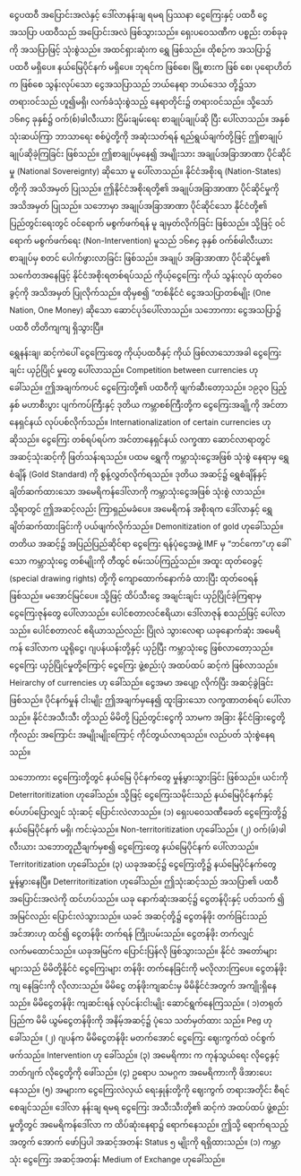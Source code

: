 ငွေပထဝီ အပြောင်းအလဲနှင့် ဒေါ်လာနန်းချ ရမရ ပြဿနာ ငွေကြေးနှင့် ပထဝီ ငွေအသပြာ ပထဝီသည် အပြောင်းအလဲ ဖြစ်သွားသည်။ ရှေးပဝေသဏီက ပစ္စည်း တစ်ခုခုကို အသပြာဖြင့် သုံးစွဲသည်။ အထင်ရှားဆုံးက ရွှေ ဖြစ်သည်။ ထိုစဉ်က အသပြာ၌ ပထဝီ မရှိပေ။ နယ်မြေပိုင်နက် မရှိပေ။ ဘုရင်က ဖြစ်စေ၊ မြို့စားက ဖြစ် စေ၊ ပုရောဟိတ်က ဖြစ်စေ သွန်းလုပ်သော ငွေအသပြာသည် ဘယ်နေရာ ဘယ်ဒေသ တို့၌သာ တရားဝင်သည် ဟူ၍မရှိ၊ လက်ခံသုံးစွဲသည့် နေရာတိုင်း၌ တရားဝင်သည်။ သို့သော် ၁၆၈၄ ခုနှစ်၌ ဝက်(စ်)ဖါလီးယား ငြိမ်းချမ်းရေး စာချုပ်ချုပ်ဆို ပြီး ပေါ်လာသည်။ အနှစ် သုံးဆယ်ကြာ ဘာသာရေး စစ်ပွဲတို့ကို အဆုံးသတ်ရန် ရည်ရွယ်ချက်တို့ဖြင့် ဤစာချုပ် ချုပ်ဆိုခဲ့ကြခြင်း ဖြစ်သည်။ ဤစာချုပ်မှနေ၍ အမျိုးသား အချုပ်အခြာအာဏာ ပိုင်ဆိုင်မှု (National Sovereignty) ဆိုသော မူ ပေါ်လာသည်။ နိုင်ငံအစိုးရ (Nation-States) တို့ကို အသိအမှတ် ပြုသည်။ ဤနိုင်ငံအစိုးရတို့၏ အချုပ်အခြာအာဏာ ပိုင်ဆိုင်မှုကို အသိအမှတ် ပြုသည်။ သဘောမှာ အချုပ်အခြာအာဏာ ပိုင်ဆိုင်သော နိုင်ငံတို့၏ ပြည်တွင်းရေးတွင် ဝင်ရောက် မစွက်ဖက်ရန် မူ ချမှတ်လိုက်ခြင်း ဖြစ်သည်။ သို့ဖြင့် ဝင်ရောက် မစွက်ဖက်ရေး (Non-Intervention) မူသည် ၁၆၈၄ ခုနှစ် ဝက်စ်ဖါလီးယား စာချုပ်မှ စတင် ပေါက်ဖွားလာခြင်း ဖြစ်သည်။ အချုပ် အခြာအာဏာ ပိုင်ဆိုင်မှု၏ သင်္ကေတအနေဖြင့် နိုင်ငံအစိုးရတစ်ရပ်သည် ကိုယ့်ငွေကြေး ကိုယ် သွန်းလုပ် ထုတ်ဝေခွင့်ကို အသိအမှတ် ပြုလိုက်သည်။ ထိုမှစ၍ “တစ်နိုင်ငံ ငွေအသပြာတစ်မျိုး (One Nation, One Money) ဆိုသော ဆောင်ပုဒ်ပေါ်လာသည်။ သဘောကား ငွေအသပြာ၌ ပထဝီ တိတိကျကျ ရှိသွားပြီ။

ရွှေနန်းချ၊ ဆင့်ကဲပေါ် ငွေကြေးတွေ ကိုယ့်ပထဝီနှင့် ကိုယ် ဖြစ်လာသောအခါ ငွေကြေးချင်း ယှဉ်ပြိုင် မှုတွေ ပေါ်လာသည်။ Competition between currencies ဟု ခေါ်သည်။ ဤအချက်ကပင် ငွေကြေးတို့၏ ပထဝီကို ဖျက်ဆီးတော့သည်။ ၁၉၃ဝ ပြည့်နှစ် မဟာစီးပွား ပျက်ကပ်ကြီးနှင့် ဒုတိယ ကမ္ဘာစစ်ကြီးတို့က ငွေကြေးအချို့ကို အင်တာနေရှင်နယ် လုပ်ပစ်လိုက်သည်။ Internationalization of certain currencies ဟုဆိုသည်။ ငွေကြေး တစ်ရပ်ရပ်က အင်တာနေရှင်နယ် လက္ခဏာ ဆောင်လာရာတွင် အဆင့်သုံးဆင့်ကို ဖြတ်သန်းရသည်။ ပထမ ရွှေကို ကမ္ဘာသုံးငွေအဖြစ် သုံးစွဲ နေရာမှ ရွှေစံချိန် (Gold Standard) ကို စွန့်လွှတ်လိုက်ရသည်။ ဒုတိယ အဆင့်၌ ရွှေစံချိန်နှင့် ချိတ်ဆက်ထားသော အမေရိကန်ဒေါ်လာကို ကမ္ဘာသုံးငွေအဖြစ် သုံးစွဲ လာသည်။ သို့ရာတွင် ဤအဆင့်လည်း ကြာရှည်မခံပေ။ အမေရိကန် အစိုးရက ဒေါ်လာနှင့် ရွှေ ချိတ်ဆက်ထားခြင်းကို ပယ်ဖျက်လိုက်သည်။ Demonitization of gold ဟုခေါ်သည်။ တတိယ အဆင့်၌ အပြည်ပြည်ဆိုင်ရာ ငွေကြေး ရန်ပုံငွေအဖွဲ့ IMF မှ “ဘင်ကော”ဟု ခေါ်သော ကမ္ဘာသုံးငွေ တစ်မျိုးကို တီထွင် စမ်းသပ်ကြည့်သည်။ အထူး ထုတ်ဝေခွင့် (special drawing rights) တို့ကို ကျောထောက်နောက်ခံ ထားပြီး ထုတ်ဝေရန် ဖြစ်သည်။ မအောင်မြင်ပေ။ သို့ဖြင့် ထိပ်သီးငွေ အချင်းချင်း ယှဉ်ပြိုင်ခဲ့ကြရာမှ ငွေကြေးဇုန်တွေ ပေါ်လာသည်။ ပေါင်စတာလင်ဧရိယာ၊ ဒေါ်လာဇုန် စသည်ဖြင့် ပေါ်လာသည်။ ပေါင်စတာလင် ဧရိယာသည်လည်း ပြိုလဲ သွားလေရာ ယခုနောက်ဆုံး အမေရိကန် ဒေါ်လာက ယူရိုငွေ၊ ဂျပန်ယန်းတို့နှင့် ယှဉ်ပြီး ကမ္ဘာသုံးငွေ ဖြစ်လာတော့သည်။ ငွေကြေး ယှဉ်ပြိုင်မှုတို့ကြောင့် ငွေကြေး ဖွဲ့စည်းပုံ အထပ်ထပ် ဆင့်ကဲ ဖြစ်လာသည်။ Heirarchy of currencies ဟု ခေါ်သည်။ ငွေအမာ အပျော့ လိုက်ပြီး အဆင့်ခွဲခြင်း ဖြစ်သည်။ ပိုင်နက်မှုန် ငါးမျိုး ဤအချက်မှနေ၍ ထူးခြားသော လက္ခဏာတစ်ရပ် ပေါ်လာသည်။ နိုင်ငံအသီးသီး တို့သည် မိမိတို့ ပြည်တွင်းငွေကို သာမက အခြား နိုင်ငံခြားငွေတို့ကိုလည်း အကြောင်း အမျိုးမျိုးကြောင့် ကိုင်တွယ်လာရသည်။ လည်ပတ် သုံးစွဲနေရသည်။

သဘောကား ငွေကြေးတို့တွင် နယ်မြေ ပိုင်နက်တွေ မှုန်မွှားသွားခြင်း ဖြစ်သည်။ ယင်းကို Deterritoritization ဟုခေါ်သည်။ သို့ဖြင့် ငွေကြေးသမိုင်းသည် နယ်မြေပိုင်နက်နှင့် စပ်ဟပ်ပြောလျှင် သုံးဆင့် ပြောင်းလဲလာသည်။ (၁) ရှေးပဝေသဏီခေတ် ငွေကြေးတို့၌ နယ်မြေပိုင်နက် မရှိ၊ ကင်းမဲ့သည်။ Non-territoritization ဟုခေါ်သည်။ (၂) ဝက်(ဖ်)ဖါလီးယား သဘောတူညီချက်မှစ၍ ငွေကြေးတွေ နယ်မြေပိုင်နက် ပေါ်လာသည်။ Territoritization ဟုခေါ်သည်။ (၃) ယခုအဆင့်၌ ငွေကြေးတို့၌ နယ်မြေပိုင်နက်တွေ မှုန်မွှားနေပြီ။ Deterritoritization ဟုခေါ်သည်။ ဤသုံးဆင့်သည် အသပြာ၏ ပထဝီ အပြောင်းအလဲကို ထင်ဟပ်သည်။ ယခု နောက်ဆုံးအဆင့်၌ ငွေတန်ပိုးနှင့် ပတ်သက် ၍ အမြင်လည်း ပြောင်းလဲသွားသည်။ ယခင် အဆင့်တို့၌ ငွေတန်ဖိုး တက်ခြင်းသည် အင်အားဟု ထင်၍ ငွေတန်ဖိုး တက်ရန် ကြိုးပမ်းသည်။ ငွေတန်ဖိုး တက်လျှင် လက်မထောင်သည်။ ယခုအမြင်က ပြောင်းပြန်လို ဖြစ်သွားသည်။ နိုင်ငံ အတော်များများသည် မိမိတို့နိုင်ငံ ငွေကြေးများ တန်ဖိုး တက်နေခြင်းကို မလိုလားကြပေ။ ငွေတန်ဖိုးကျ နေခြင်းကို လိုလားသည်။ မိမိငွေ တန်ဖိုးကျဆင်းမှ မိမိနိုင်ငံအတွက် အကျိုးရှိနေ သည်။ မိမိငွေတန်ဖိုး ကျဆင်းရန် လုပ်ငန်းငါးမျိုး ဆောင်ရွက်နေကြသည်။ ( ၁)တရုတ်ပြည်က မိမိ ယွမ်ငွေတန်ဖိုးကို အနိမ့်အဆင့်၌ ပုံသေ သတ်မှတ်ထား သည်။ Peg ဟုခေါ်သည်။ (၂) ဂျပန်က မိမိငွေတန်ဖိုး မတက်အောင် ငွေကြေး ဈေးကွက်ထဲ ဝင်စွက်ဖက်သည်။ Intervention ဟု ခေါ်သည်။ (၃) အမေရိကား က ကုန်သွယ်ရေး လိုငွေနှင့် ဘတ်ဂျက် လိုငွေတို့ကို ဖေါ်သည်။ (၄) ဥရောပ သမဂ္ဂက အမေရိကားကို ဖိအားပေးနေသည်။ (၅) အများက ငွေကြေးလဲလှယ် ရေးနှုန်းတို့ကို ဈေးကွက် တရားအတိုင်း စီရင်စေချင်သည်။ ဒေါ်လာ နန်းချ ရမရ ငွေကြေး အသီးသီးတို့၏ ဆင့်ကဲ အထပ်ထပ် ဖွဲ့စည်းမှုတို့တွင် အမေရိကန်ဒေါ်လာ က ထိပ်ဆုံးနေရာ၌ ရောက်နေသည်။ ဤသို့ ရောက်ရသည့် အတွက် အောက် ဖော်ပြပါ အဆင့်အတန်း Status ၅ မျိုးကို ရရှိထားသည်။ (၁) ကမ္ဘာသုံး ငွေကြေး အဆင့်အတန်း Medium of Exchange ဟုခေါ်သည်။